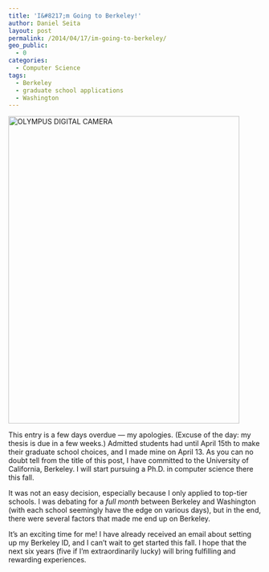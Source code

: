 ```yaml
---
title: 'I&#8217;m Going to Berkeley!'
author: Daniel Seita
layout: post
permalink: /2014/04/17/im-going-to-berkeley/
geo_public:
  - 0
categories:
  - Computer Science
tags:
  - Berkeley
  - graduate school applications
  - Washington
---
```

[<img class="aligncenter wp-image-1744 size-large" src="http://seitad.files.wordpress.com/2014/04/berkeleytower.jpg?w=460" alt="OLYMPUS DIGITAL CAMERA" width="460" height="613" />][1]

This entry is a few days overdue &#8212; my apologies. (Excuse of the day: my thesis is due in a few weeks.) Admitted students had until April 15th to make their graduate school choices, and I made mine on April 13. As you can no doubt tell from the title of this post, I have committed to the University of California, Berkeley. I will start pursuing a Ph.D. in computer science there this fall.

It was not an easy decision, especially because I only applied to top-tier schools. I was debating for a *full month* between Berkeley and Washington (with each school seemingly have the edge on various days), but in the end, there were several factors that made me end up on Berkeley.

It&#8217;s an exciting time for me! I have already received an email about setting up my Berkeley ID, and I can&#8217;t wait to get started this fall. I hope that the next six years (five if I&#8217;m extraordinarily lucky) will bring fulfilling and rewarding experiences.

 [1]: http://seitad.files.wordpress.com/2014/04/berkeleytower.jpg